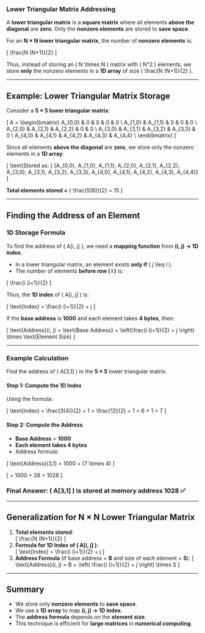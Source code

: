 ### **Lower Triangular Matrix Addressing**
A **lower triangular matrix** is a **square matrix** where all elements **above the diagonal** are **zero**. Only the **nonzero elements** are stored to **save space**.

For an **N × N lower triangular matrix**, the number of **nonzero elements** is:

\[
\frac{N (N+1)}{2}
\]

Thus, instead of storing an \( N \times N \) matrix with \( N^2 \) elements, we store **only** the nonzero elements in a **1D array** of size \( \frac{N (N+1)}{2} \).

---

## **Example: Lower Triangular Matrix Storage**
Consider a **5 × 5 lower triangular matrix**:

\[
A =
\begin{bmatrix} 
A_{0,0} & 0 & 0 & 0 & 0 \\
A_{1,0} & A_{1,1} & 0 & 0 & 0 \\
A_{2,0} & A_{2,1} & A_{2,2} & 0 & 0 \\
A_{3,0} & A_{3,1} & A_{3,2} & A_{3,3} & 0 \\
A_{4,0} & A_{4,1} & A_{4,2} & A_{4,3} & A_{4,4} \\
\end{bmatrix}
\]

Since all elements **above the diagonal** are **zero**, we store only the nonzero elements in a **1D array**:

\[
\text{Stored as: } [A_{0,0}, A_{1,0}, A_{1,1}, A_{2,0}, A_{2,1}, A_{2,2}, A_{3,0}, A_{3,1}, A_{3,2}, A_{3,3}, A_{4,0}, A_{4,1}, A_{4,2}, A_{4,3}, A_{4,4}]
\]

**Total elements stored =** \( \frac{5(6)}{2} = 15 \)

---

## **Finding the Address of an Element**
### **1D Storage Formula**
To find the address of \( A[i, j] \), we need a **mapping function** from **(i, j) → 1D index**.

- In a lower triangular matrix, an element exists **only if** \( j \leq i \).
- The number of elements **before row \( i \)** is:

\[
\frac{i (i+1)}{2}
\]

Thus, the **1D index** of \( A[i, j] \) is:

\[
\text{Index} = \frac{i (i+1)}{2} + j
\]

If the **base address** is **1000** and each element takes **4 bytes**, then:

\[
\text{Address}(i, j) = \text{Base Address} + \left(\frac{i (i+1)}{2} + j \right) \times \text{Element Size}
\]

---

### **Example Calculation**
Find the address of \( A[3,1] \) in the **5 × 5** lower triangular matrix.

#### **Step 1: Compute the 1D Index**
Using the formula:

\[
\text{Index} = \frac{3(4)}{2} + 1 = \frac{12}{2} + 1 = 6 + 1 = 7
\]

#### **Step 2: Compute the Address**
- **Base Address** = **1000**
- **Each element takes 4 bytes**
- Address formula:

\[
\text{Address}(3,1) = 1000 + (7 \times 4)
\]

\[
= 1000 + 28 = 1028
\]

### **Final Answer: \( A[3,1] \) is stored at memory address 1028** ✅

---

## **Generalization for N × N Lower Triangular Matrix**
1. **Total elements stored**:  
   \[
   \frac{N (N+1)}{2}
   \]
2. **Formula for 1D Index of \( A[i, j] \)**:  
   \[
   \text{Index} = \frac{i (i+1)}{2} + j
   \]
3. **Address Formula** (if base address = **B** and size of each element = **S**):
   \[
   \text{Address}(i, j) = B + \left( \frac{i (i+1)}{2} + j \right) \times S
   \]

---

## **Summary**
- We store only **nonzero elements** to **save space**.
- We use a **1D array** to map **(i, j) → 1D index**.
- The **address formula** depends on the **element size**.
- This technique is efficient for **large matrices** in **numerical computing**.


